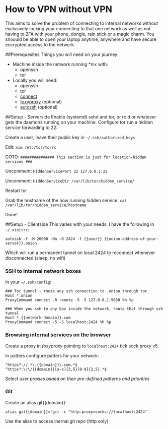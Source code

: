 # How to VPN without VPN
This aims to solve the problem of connecting to internal networks without exclusively locking your connecting to that one network as well as not having to 2FA with your phone, dongle, rain stick or a magic charm. You shoould be able to open your laptop anytime, anywhere and have secure encrypted access to the network.

##Prerequesites
Things you will need on your journey:

  - Machine inside the network running *nix with:
      * openssh
      * tor
  - Locally you will need: 
      * openssh
      * tor
      * [connect](https://bitbucket.org/gotoh/connect)
      * [foxyproxy](http://getfoxyproxy.org/) (optional)
      * [autossh](http://www.harding.motd.ca/autossh/) (optional)

##Setup - Serverside
Enable (systemd) sshd and tor, or rc.d or whatever gets the daemons running on your machine. Configure tor run a hidden service forwarding to 22:

Create a user, leave their public key in `~/.ssh/authorized_keys`

Edit: `vim /etc/tor/torrc`

GOTO: `############### This section is just for location-hidden services ###`

Uncomment: `HiddenServicePort 22 127.0.0.1:22`

Uncomment: `HiddenServiceDir /var/lib/tor/hidden_service/`

Restart tor

Grab the hostname of the now running hidden service: `cat /var/lib/tor/hidden_service/hostname`

Done!

##Setup - Clientside
This varies with your needs. I have the following in `~/.xinitrc`:

`autossh -f -M 20000 -Nn -D 2424 -l {{user}} {{onion-address-of-your-server}}.onion`

Which will run a permanent tunnel on local 2424 to reconnect whenever disconnected (sleep, no wifi)

### SSH to internal network boxes
In your `~/.ssh/config`:

```
### Tor tunnel - route any ssh connection to .onion through tor
Host *.onion
ProxyCommand connect -R remote -5 -S 127.0.0.1:9050 %h %p

### When you ssh to any box inside the network, route that through ssh tunnel
Host *.{{network-domain}}.com
ProxyCommand connect -5 -S localhost:2424 %h %p
```

### Browsing internal services on the browser 

Create a proxy in *foxyproxy* pointing to `localhost:2424` tick sock proxy v5.

In patters configure patters for your network:

```
^https?://.*\.{{domain}}\.com.*$
^https?:\/\/{{domain}}[a-z]{3,5}[0-9]{2,5}.*$
```
Select *user proxies bsaed on their pre-defined patterns and priorities*

### Git
Create an alias git{{domain}}: 

`alias git{{domain}}='git -c "http.proxy=socks://localhost:2424"'`

Use the alias to access inernal git repo (http only)
